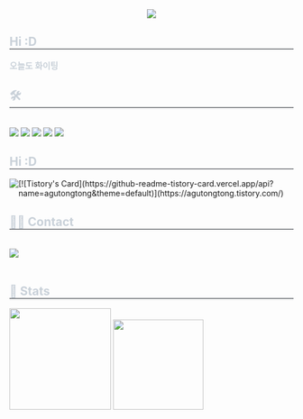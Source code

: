 <div align= "center">
    <img src="https://capsule-render.vercel.app/api?type=waving&color=gradient&height=180&text=Hello%20World!&animation=blinking&fontColor=ffffff&fontSize=40" />
    </div>
    <div style="text-align: left;"> 
    <h2 style="border-bottom: 1px solid #21262d; color: #c9d1d9;"> Hi :D </h2>  
    <div style="font-weight: 700; font-size: 15px; text-align: left; color: #c9d1d9;"> 오늘도 화이팅 </div> 
    </div>
    <div style="text-align: left;">
    <h2 style="border-bottom: 1px solid #21262d; color: #c9d1d9;"> 🛠️ </h2> <br> 
    <div style="margin: ; text-align: left;" "text-align: left;"> <img src="https://img.shields.io/badge/Swift-F05138?style=flat&logo=Swift&logoColor=white">
          <img src="https://img.shields.io/badge/IOS-000000?style=flat&logo=IOS&logoColor=white">
          <img src="https://img.shields.io/badge/Discord-5865F2?style=flat&logo=Discord&logoColor=white">
          <img src="https://img.shields.io/badge/Tensorflow-FF6F00?style=flat&logo=Tensorflow&logoColor=white">
          <img src="https://img.shields.io/badge/Keras-D00000?style=flat&logo=Keras&logoColor=white">
          <br/></div>
    </div>
    <h2 style="border-bottom: 1px solid #21262d; color: #c9d1d9;"> Hi :D </h2>
    <div style="display:flex; flex-direction:row;">
    <a href="https://agutongtong.tistory.com/">
        <img src="https://img.shields.io/badge/Tistory-000000?style=for-the-badge&logo=Tistory&logoColor=white"> 
    </a>
    [![Tistory's Card](https://github-readme-tistory-card.vercel.app/api?name=agutongtong&theme=default)](https://agutongtong.tistory.com/) 
    </div>
    <div style="text-align: left;">
    <h2 style="border-bottom: 1px solid #21262d; color: #c9d1d9;"> 🧑‍💻 Contact </h2> <br> 
    <div style="text-align: left;"> <a href=mailto:hellrot00@gmail.com> <img src="https://img.shields.io/badge/Gmail-EA4335?style=flat&logo=Gmail&logoColor=white&link=mailto:hellrot00@gmail.com"> </a>
          </div>  <br> 
    <div style="text-align: left;">  </div> 
    </div>
    <div style="text-align: left;"> 
    <h2 style="border-bottom: 1px solid #21262d; color: #c9d1d9;"> 🏅 Stats </h2> <div style="text-align: left;"> <img height="180em" src="https://github-readme-stats.vercel.app/api?username=dahli4&bg_color=60,8f8f8f,000000&title_color=ffffff&text_color=ffffff"
         /> <img height="160em" src="https://github-readme-stats.vercel.app/api/top-langs/?username=dahli4&layout=compact&bg_color=60,8f8f8f,000000&title_color=ffffff&text_color=ffffff"
           /> </div> 
    </div>
